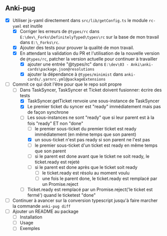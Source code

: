 ## Anki-pug

* [x] Utiliser js-yaml directement dans `src/lib/getConfig.ts` le module `rc-yaml` est inutile
  * [x] Corriger les erreurs de `@types/rc` dans `E:\dev\_Forks\DefinitelyTyped\types\rc` sur la base de mon travail dans `E:\_Forks\rc`.
  * [x] Ajouter des tests pour prouver la qualité de mon travail.
  * [x] En attendant la validation du PR et l'utilisation de la nouvelle version de `@types/rc`, patcher la version actuelle pour continuer à travailler
    * [x] ajouter une entrée "@types/rc" dans `E:\dev\03 - Anki\anki-cards\package.json@resolutions`
    * [x] ajouter la dépendance à `@types/minimist` dans `anki-cards/.yarnrc.yml@packageExtensions`
* [ ] Commit ce qui doit l'être pour que le repo soit propre
  * [ ] Dans TaskSyncer, TaskSyncer et Ticket doivent fusionner: écrire des tests
    * [x] TaskSyncer.getTicket renvoie une sous-instance de TaskSyncer
    * [x] Le premier ticket du syncer est "ready" immédiatement mais pas de façon synchrone
    * [ ] Les sous-instances ne sont "ready" que si leur parent est à la fois "ready" ET non "done"
      * [ ] le premier sous-ticket du premier ticket est ready immédiatement (en même temps que son parent)
      * [x] un sous-ticket n'est pas ready si son parent ne l'est pas
      * [ ] le premier sous-ticket d'un ticket est ready en même temps que son parent
      * [ ] si le parent est done avant que le ticket ne soit ready, le ticket.ready est rejeté
      * [ ] si le parent est done après que le ticket soit ready
        * [ ] le ticket.ready est résolu au moment voulu
        * [ ] une fois le parent done, le ticket.ready est remplacé par un Promise.reject
    * [ ] Ticket.ready est remplacé par un Promise.reject('le ticket est fermé') quand le ticketest  "done"
* [ ] Continuer à avancer sur la conversion typescript jusqu'à faire marcher la commande `anki-pug diff` 
* [ ] Ajouter un README au package
  * [ ] Installation
  * [ ] Usage
  * [ ] Exemples
